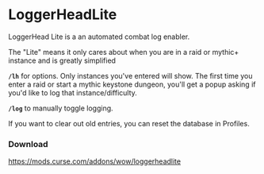 # LoggerHeadLite
LoggerHead Lite is a an automated combat log enabler.

The "Lite" means it only cares about when you are in a raid or mythic+ instance and is greatly simplified

**`/lh`** for options. Only instances you've entered will show. The first time you enter a raid or start a mythic keystone dungeon, you'll get a popup asking if you'd like to log that instance/difficulty.

**`/log`** to manually toggle logging.

If you want to clear out old entries, you can reset the database in Profiles.

### Download
https://mods.curse.com/addons/wow/loggerheadlite
